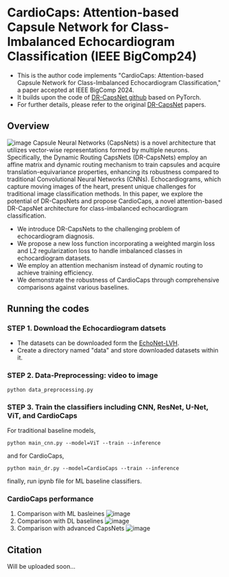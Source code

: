 # CardioCaps: Attention-based Capsule Network for Class-Imbalanced Echocardiogram Classification (IEEE BigComp24)
* This is the author code implements "CardioCaps: Attention-based Capsule Network for Class-Imbalanced Echocardiogram Classification," a paper accepted at IEEE BigComp 2024.
* It builds upon the code of [DR-CapsNet github](https://github.com/tanishqgautam/Capsule-Networks/tree/master) based on PyTorch.
* For further details, please refer to the original [DR-CapsNet](https://arxiv.org/abs/1710.09829) papers.
## Overview
![image](https://github.com/jihyeonseong/CardioCaps/assets/159874470/584143ff-5690-4020-b975-025485df61cc)
Capsule Neural Networks (CapsNets) is a novel architecture that utilizes vector-wise representations formed by multiple neurons. Specifically, the Dynamic Routing CapsNets (DR-CapsNets) employ an affine matrix and dynamic routing mechanism to train capsules and acquire translation-equivariance properties, enhancing its robustness compared to traditional Convolutional Neural Networks (CNNs). Echocardiograms, which capture moving images of the heart, present unique challenges for traditional image classification methods. In this paper, we explore the potential of DR-CapsNets and propose CardioCaps, a novel attention-based DR-CapsNet architecture for class-imbalanced echocardiogram classification. 
* We introduce DR-CapsNets to the challenging problem of echocardiogram diagnosis.
* We propose a new loss function incorporating a weighted margin loss and L2 regularization loss to handle imbalanced classes in echocardiogram datasets.
* We employ an attention mechanism instead of dynamic routing to achieve training efficiency.
* We demonstrate the robustness of CardioCaps through comprehensive comparisons against various baselines.
## Running the codes
### STEP 1. Download the Echocardiogram datsets
* The datasets can be downloaded form the [EchoNet-LVH](https://echonet.github.io/lvh/).
* Create a directory named "data" and store downloaded datasets within it.
### STEP 2. Data-Preprocessing: video to image
```
python data_preprocessing.py
```
### STEP 3. Train the classifiers including CNN, ResNet, U-Net, ViT, and CardioCaps
For traditional baseline models,
```
python main_cnn.py --model=ViT --train --inference
```
and for CardioCaps,
```
python main_dr.py --model=CardioCaps --train --inference
```
finally, run ipynb file for ML baseline classifiers.
### CardioCaps performance
1. Comparison with ML basleines
![image](https://github.com/jihyeonseong/CardioCaps/assets/159874470/483020e0-9f34-4773-b0b7-b1155684c4db)
2. Comparison with DL baselines
![image](https://github.com/jihyeonseong/CardioCaps/assets/159874470/2d1a41c3-3ae9-4e7a-a2c4-20ad92779457)
3. Comparison with advanced CapsNets
![image](https://github.com/jihyeonseong/CardioCaps/assets/159874470/574b9586-c148-40d6-9241-2e66ede8da2a)
## Citation
Will be uploaded soon...
